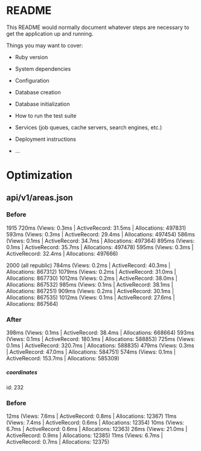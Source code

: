 # README

This README would normally document whatever steps are necessary to get the
application up and running.

Things you may want to cover:

* Ruby version

* System dependencies

* Configuration

* Database creation

* Database initialization

* How to run the test suite

* Services (job queues, cache servers, search engines, etc.)

* Deployment instructions

* ...


# Optimization
## api/v1/areas.json
### Before

1915
720ms (Views: 0.3ms | ActiveRecord: 31.5ms | Allocations: 497831)
593ms (Views: 0.3ms | ActiveRecord: 29.4ms | Allocations: 497454)
586ms (Views: 0.1ms | ActiveRecord: 34.7ms | Allocations: 497364)
895ms (Views: 0.1ms | ActiveRecord: 35.7ms | Allocations: 497478)
595ms (Views: 0.3ms | ActiveRecord: 32.4ms | Allocations: 497666)

2000 (all republic)
784ms (Views: 0.2ms | ActiveRecord: 40.3ms | Allocations: 867312)
1079ms (Views: 0.2ms | ActiveRecord: 31.0ms | Allocations: 867730)
1012ms (Views: 0.2ms | ActiveRecord: 38.0ms | Allocations: 867532)
985ms (Views: 0.1ms | ActiveRecord: 38.1ms | Allocations: 867251)
909ms (Views: 0.2ms | ActiveRecord: 30.1ms | Allocations: 867535)
1012ms (Views: 0.1ms | ActiveRecord: 27.6ms | Allocations: 867564)

### After
398ms (Views: 0.1ms | ActiveRecord: 38.4ms | Allocations: 668664)
593ms (Views: 0.1ms | ActiveRecord: 180.1ms | Allocations: 588853)
725ms (Views: 0.1ms | ActiveRecord: 320.7ms | Allocations: 588835)
479ms (Views: 0.3ms | ActiveRecord: 47.0ms | Allocations: 584751)
574ms (Views: 0.1ms | ActiveRecord: 153.7ms | Allocations: 585309)


##### coordinates
id: 232
### Before
12ms (Views: 7.6ms | ActiveRecord: 0.8ms | Allocations: 12367)
11ms (Views: 7.4ms | ActiveRecord: 0.6ms | Allocations: 12354)
10ms (Views: 6.7ms | ActiveRecord: 0.6ms | Allocations: 12363)
26ms (Views: 21.0ms | ActiveRecord: 0.9ms | Allocations: 12385)
11ms (Views: 6.7ms | ActiveRecord: 0.7ms | Allocations: 12375)
